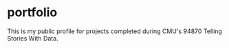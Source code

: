 # portfolio
This is my public profile for projects completed during CMU's 94870 Telling Stories With Data.
